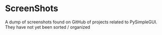 # ScreenShots
A dump of screenshots found on GitHub of projects related to PySimpleGUI.  They have not yet been sorted / organized
